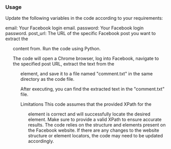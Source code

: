 ### Usage
Update the following variables in the code according to your requirements:

email: Your Facebook login email.
password: Your Facebook login password.
post_url: The URL of the specific Facebook post you want to extract the <ul> content from.
Run the code using Python.

The code will open a Chrome browser, log into Facebook, navigate to the specified post URL, extract the text from the <ul> element, and save it to a file named "comment.txt" in the same directory as the code file.

After executing, you can find the extracted text in the "comment.txt" file.

Limitations
This code assumes that the provided XPath for the <ul> element is correct and will successfully locate the desired element. Make sure to provide a valid XPath to ensure accurate results.
The code relies on the structure and elements present on the Facebook website. If there are any changes to the website structure or element locators, the code may need to be updated accordingly.
